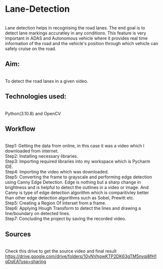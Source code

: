 # Lane-Detection
<br>Lane detection helps in recognising the road lanes. The end goal is to detect lane markings accuratley in any conditions. This feature is very important in ADAS and Autonomous vehicle where it provides real time information of the road and the vehicle's position through which vehicle can safely cruise on the road.

## Aim:
<br>To detect the road lanes in a given video.

## Technologies used:
<br>Python(3.10.8) and OpenCV

## Workflow
<br>Step1: Getting the data from online, in this case it was a video which I downloaded from internet.
<br>Step2: Installing necessary libraries. 
<br>Step3: Importing required libraries into my workspace which is Pycharm IDE.
<br>Step4: Importing the video which was downloaded.
<br>Step5: Converting the frame to grayscale and performing edge detection using Canny Edge Detection. Edge is nothing but a sharp change in brightness and is helpful to detect the outlines in a video or image. And Canny is type of edge detection algorithm which is comparitivley better than other edge detection algorithms such as Sobel, Prewitt etc.
<br>Step5: Creating a Region Of Interset from a frame.
<br>Step6: Applying Hough Transform to detect the lines and drawing a line/boundary on detected lines.
<br>Step7: Concluding the project by saving the recorded video.

## Sources
<br>Check this drive to get the source video and final result
<br>https://drive.google.com/drive/folders/10vNVhgwKTP2DK63gTM5nvqj8fH1gDqEA?usp=sharing
